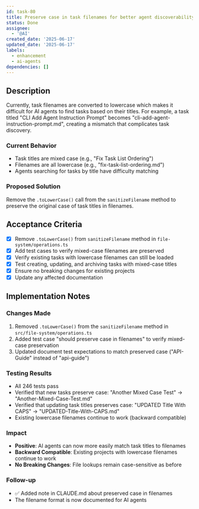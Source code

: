 ```yaml
---
id: task-80
title: Preserve case in task filenames for better agent discoverability
status: Done
assignee:
  - '@AI'
created_date: '2025-06-17'
updated_date: '2025-06-17'
labels:
  - enhancement
  - ai-agents
dependencies: []
---
```


## Description

Currently, task filenames are converted to lowercase which makes it difficult for AI agents to find tasks based on their titles. For example, a task titled "CLI Add Agent Instruction Prompt" becomes "cli-add-agent-instruction-prompt.md", creating a mismatch that complicates task discovery.

### Current Behavior
- Task titles are mixed case (e.g., "Fix Task List Ordering")
- Filenames are all lowercase (e.g., "fix-task-list-ordering.md")
- Agents searching for tasks by title have difficulty matching

### Proposed Solution
Remove the `.toLowerCase()` call from the `sanitizeFilename` method to preserve the original case of task titles in filenames.

## Acceptance Criteria

- [x] Remove `.toLowerCase()` from `sanitizeFilename` method in `file-system/operations.ts`
- [x] Add test cases to verify mixed-case filenames are preserved
- [x] Verify existing tasks with lowercase filenames can still be loaded
- [x] Test creating, updating, and archiving tasks with mixed-case titles
- [x] Ensure no breaking changes for existing projects
- [x] Update any affected documentation

## Implementation Notes

### Changes Made
1. Removed `.toLowerCase()` from the `sanitizeFilename` method in `src/file-system/operations.ts`
2. Added test case "should preserve case in filenames" to verify mixed-case preservation
3. Updated document test expectations to match preserved case ("API-Guide" instead of "api-guide")

### Testing Results
- All 246 tests pass
- Verified that new tasks preserve case: "Another Mixed Case Test" → "Another-Mixed-Case-Test.md"
- Verified that updating task titles preserves case: "UPDATED Title With CAPS" → "UPDATED-Title-With-CAPS.md"
- Existing lowercase filenames continue to work (backward compatible)

### Impact
- **Positive**: AI agents can now more easily match task titles to filenames
- **Backward Compatible**: Existing projects with lowercase filenames continue to work
- **No Breaking Changes**: File lookups remain case-sensitive as before

### Follow-up
- ✅ Added note in CLAUDE.md about preserved case in filenames
- The filename format is now documented for AI agents
